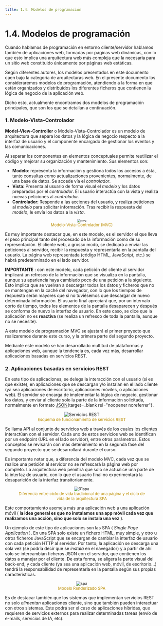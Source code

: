 ```yaml
---
title: 1.4. Modelos de programación
---
```

# 1.4. Modelos de programación

Cuando hablamos de programación en entorno cliente/servidor hablamos también de aplicaciones web, formadas por páginas web dinámicas, con lo que esto implica una arquitectura web más compleja que la necesaria para un sitio web constituido únicamente por páginas web estáticas.

Según diferentes autores, los modelos presentados en este documento caen bajo la categoría de arquitecturas web. En el presente documento los consideraremos modelos de programación, atendiendo a la forma en que están organizados y distribuidos los diferentes ficheros que contienen la lógica de negocio de la aplicación web.

Dicho esto, actualmente encontramos dos modelos de programación principales, que son los que se detallan a continuación.

### 1. Modelo-Vista-Controlador

**Model-View-Controller** o Modelo-Vista-Controlador es un modelo de arquitectura que separa los datos y la lógica de negocio respecto a la interfaz de usuario y el componente encargado de gestionar los eventos y las comunicaciones.

Al separar los componentes en elementos conceptuales permite reutilizar el código y mejorar su organización y mantenimiento. Sus elementos son:

- **Modelo**: representa la información y gestiona todos los accesos a ésta, tanto consultas como actualizaciones provenientes, normalmente, de una base de datos. Se accede vía el *controlador*.
- **Vista**: Presenta al usuario de forma visual el *modelo* y los datos preparados por el *controlador*. El usuario interactúa con la vista y realiza nuevas peticiones al *controlador*.
- **Controlador**: Responde a las acciones del usuario, y realiza peticiones al *modelo* para solicitar información. Tras recibir la respuesta del *modelo*, le envía los datos a la *vista*.

<div style="text-align: center;"><figure><img src="../../img/ut01/mvc.png" alt="mvc" style="zoom:70%;" /><figcaption style="font-size: 13px; color: #bd8f04;">Modelo-Vista-Controlador (MVC)</figcaption></figure></div>

Es muy importante destacar que, en este modelo, es el servidor el que lleva el peso principal tanto del procesado de la información como de su representación. El cliente web, a grosso modo, se dedicará a enviar las peticiones al servidor, recibir la respuesta y representarla en la pantalla del usuario. La página web representada (código HTML, JavaScript, etc.) se habrá predeterminado en el lado servidor.

**IMPORTANTE** : con este modelo, cada petición del cliente al servidor implicará un refresco de la información que se visualiza en la pantalla, aunque su apariencia haya cambiado poco de una petición a la siguiente. Esto implica que se vuelvan a descargar todos los datos y ficheros que no se mantengan en la caché del navegador, con lo que los tiempos de respuesta serán mayores que si no tuviésemos que descargar de nuevo determinada información. El usuario final apreciará que, por un intervalo corto de tiempo, todos los elementos de la pantalla desaparecen y después se conforma de nuevo la interfaz de usuario. En este caso, se dice que la aplicación no es **reactiva** (se realiza un refresco de toda la pantalla, aunque no se necesite).

A este modelo de programación MVC se ajustará el primer proyecto que realizaremos durante este curso, y la primera parte del segundo proyecto.

Mediante este modelo se han desarrollado multitud de plataformas y aplicaciones web, aunque la tendencia es, cada vez más, desarrollar aplicaciones basadas en servicios REST.

### 2. Aplicaciones basadas en servicios REST

En este tipo de aplicaciones, se delega la interacción con el usuario (si es que existe), en aplicaciones que se descargan y/o instalan en el lado cliente (ya sea aplicaciones de escritorio, aplicaciones móviles, o aplicaciones web). El servidor se encarga de implementar la lógica de negocio, gestionar los datos, y enviar al cliente solo la parte de la información solicitada, normalmente en formato [JSON](https://www.w3schools.com/js/js_json_intro.asp){target=_blank rel="noopener noreferrer"}.

<div style="text-align: center;"><figure><img src="../../img/ut01/servicios_rest.png" alt="Servicios REST" style="zoom:100%;" /><figcaption style="font-size: 13px; color: #bd8f04;">Esquema de funcionamiento de servicios REST</figcaption></figure></div>

Se llama API al conjunto de servicios web a través de los cuales los clientes interactúan con el servidor. Cada uno de estos servicios web se identifican por un endpoint (URL en el lado servidor), entre otros parámetros. Estos conceptos se revisarán con más detenimiento en la segunda fase del segundo proyecto que se desarrollará durante el curso.

Es importante notar que, a diferencia del modelo MVC, cada vez que se realice una petición al servidor no se refrescará la página web por completo. La arquitectura web pemitirá que solo se actualice una parte de la interfaz de usuario, con lo que el usuario final no experimentará la desaparición de la interfaz transitoriamente.

<div style="text-align: center;"><figure><img src="../../img/ut01/01spa.png" alt="01spa" style="zoom:90%;" /><figcaption style="font-size: 13px; color: #bd8f04;">Diferencia entre ciclo de vida tradicional de una página y el ciclo de vida de la arquitectura SPA</figcaption></figure></div>

Este comportamiento asemeja más una aplicación web a una aplicación móvil ( **la idea general es que no instalamos una app móvil cada vez que realizamos una acción, sino que solo se instala una vez** ).

Un ejemplo de este tipo de aplicaciones son las SPA ( *Single Page Application* ). En una SPA solo existe un fichero HTML, muy simple, y otro u otros ficheros JavaScript que se encargan de cambiar la interfaz de usuario con cada petición HTTP al servidor. Por tanto, la aplicación se descarga una sola vez (se podría decir que se *instala* en el navegador) y a partir de ahí solo se intercambian ficheros JSON con el servidor, que contienen los datos a manejar por el cliente. De esta forma, se aligera la parte visual del back-end, y cada cliente (ya sea una aplicación web, móvil, de escritorio...) tendrá la responsabilidad de representarla en la pantalla según sus propias características.

<div style="text-align: center;"><figure><img src="../../img/ut01/spa.png" alt="spa" style="zoom:90%;" /><figcaption style="font-size: 13px; color: #bd8f04;">Modelo Renderizado SPA</figcaption></figure></div>

Es de destacar también que los sistemas que implementan servicios REST no solo *alimentan* aplicaciones cliente, sino que también pueden interactuar con otros sistemas. Éste podrá ser el caso de aplicaciones híbridas, que requieren de servicios externos para realizar determinadas tareas (envío de e-mails, servicios de IA, etc).
